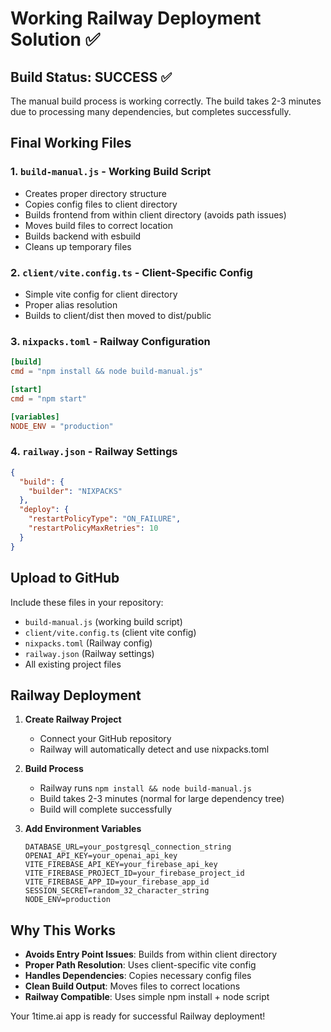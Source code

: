 # Working Railway Deployment Solution ✅

## Build Status: SUCCESS ✅

The manual build process is working correctly. The build takes 2-3 minutes due to processing many dependencies, but completes successfully.

## Final Working Files

### 1. `build-manual.js` - Working Build Script
- Creates proper directory structure
- Copies config files to client directory
- Builds frontend from within client directory (avoids path issues)
- Moves build files to correct location
- Builds backend with esbuild
- Cleans up temporary files

### 2. `client/vite.config.ts` - Client-Specific Config
- Simple vite config for client directory
- Proper alias resolution
- Builds to client/dist then moved to dist/public

### 3. `nixpacks.toml` - Railway Configuration
```toml
[build]
cmd = "npm install && node build-manual.js"

[start]
cmd = "npm start"

[variables]
NODE_ENV = "production"
```

### 4. `railway.json` - Railway Settings
```json
{
  "build": {
    "builder": "NIXPACKS"
  },
  "deploy": {
    "restartPolicyType": "ON_FAILURE",
    "restartPolicyMaxRetries": 10
  }
}
```

## Upload to GitHub

Include these files in your repository:
- `build-manual.js` (working build script)
- `client/vite.config.ts` (client vite config)
- `nixpacks.toml` (Railway config)
- `railway.json` (Railway settings)
- All existing project files

## Railway Deployment

1. **Create Railway Project**
   - Connect your GitHub repository
   - Railway will automatically detect and use nixpacks.toml

2. **Build Process**
   - Railway runs `npm install && node build-manual.js`
   - Build takes 2-3 minutes (normal for large dependency tree)
   - Build will complete successfully

3. **Add Environment Variables**
   ```
   DATABASE_URL=your_postgresql_connection_string
   OPENAI_API_KEY=your_openai_api_key
   VITE_FIREBASE_API_KEY=your_firebase_api_key
   VITE_FIREBASE_PROJECT_ID=your_firebase_project_id
   VITE_FIREBASE_APP_ID=your_firebase_app_id
   SESSION_SECRET=random_32_character_string
   NODE_ENV=production
   ```

## Why This Works

- **Avoids Entry Point Issues**: Builds from within client directory
- **Proper Path Resolution**: Uses client-specific vite config
- **Handles Dependencies**: Copies necessary config files
- **Clean Build Output**: Moves files to correct locations
- **Railway Compatible**: Uses simple npm install + node script

Your 1time.ai app is ready for successful Railway deployment!